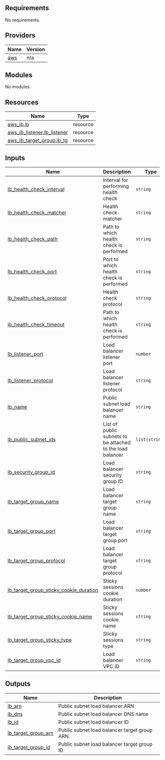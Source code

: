 <!-- BEGIN_TF_DOCS -->
## Requirements

No requirements.

## Providers

| Name | Version |
|------|---------|
| <a name="provider_aws"></a> [aws](#provider\_aws) | n/a |

## Modules

No modules.

## Resources

| Name | Type |
|------|------|
| [aws_lb.lb](https://registry.terraform.io/providers/hashicorp/aws/latest/docs/resources/lb) | resource |
| [aws_lb_listener.lb_listener](https://registry.terraform.io/providers/hashicorp/aws/latest/docs/resources/lb_listener) | resource |
| [aws_lb_target_group.lb_tg](https://registry.terraform.io/providers/hashicorp/aws/latest/docs/resources/lb_target_group) | resource |

## Inputs

| Name | Description | Type | Default | Required |
|------|-------------|------|---------|:--------:|
| <a name="input_lb_health_check_interval"></a> [lb\_health\_check\_interval](#input\_lb\_health\_check\_interval) | Interval for performing health check | `string` | n/a | yes |
| <a name="input_lb_health_check_matcher"></a> [lb\_health\_check\_matcher](#input\_lb\_health\_check\_matcher) | Health check matcher | `string` | n/a | yes |
| <a name="input_lb_health_check_path"></a> [lb\_health\_check\_path](#input\_lb\_health\_check\_path) | Path to which health check is performed | `string` | n/a | yes |
| <a name="input_lb_health_check_port"></a> [lb\_health\_check\_port](#input\_lb\_health\_check\_port) | Port to which health check is performed | `string` | n/a | yes |
| <a name="input_lb_health_check_protocol"></a> [lb\_health\_check\_protocol](#input\_lb\_health\_check\_protocol) | Health check protocol | `string` | n/a | yes |
| <a name="input_lb_health_check_timeout"></a> [lb\_health\_check\_timeout](#input\_lb\_health\_check\_timeout) | Path to which health check is performed | `string` | n/a | yes |
| <a name="input_lb_listener_port"></a> [lb\_listener\_port](#input\_lb\_listener\_port) | Load balancer listener port | `number` | n/a | yes |
| <a name="input_lb_listener_protocol"></a> [lb\_listener\_protocol](#input\_lb\_listener\_protocol) | Load balancer listener protocol | `string` | n/a | yes |
| <a name="input_lb_name"></a> [lb\_name](#input\_lb\_name) | Public subnet load balancer name | `string` | n/a | yes |
| <a name="input_lb_public_subnet_ids"></a> [lb\_public\_subnet\_ids](#input\_lb\_public\_subnet\_ids) | List of public subnets to be attached to the load balancer | `list(string)` | n/a | yes |
| <a name="input_lb_security_group_id"></a> [lb\_security\_group\_id](#input\_lb\_security\_group\_id) | Load balancer security group ID | `string` | n/a | yes |
| <a name="input_lb_target_group_name"></a> [lb\_target\_group\_name](#input\_lb\_target\_group\_name) | Load balancer target group name | `string` | n/a | yes |
| <a name="input_lb_target_group_port"></a> [lb\_target\_group\_port](#input\_lb\_target\_group\_port) | Load balancer target group port | `string` | n/a | yes |
| <a name="input_lb_target_group_protocol"></a> [lb\_target\_group\_protocol](#input\_lb\_target\_group\_protocol) | Load balancer target group protocol | `string` | n/a | yes |
| <a name="input_lb_target_group_sticky_cookie_duration"></a> [lb\_target\_group\_sticky\_cookie\_duration](#input\_lb\_target\_group\_sticky\_cookie\_duration) | Sticky sessions cookie duration | `number` | n/a | yes |
| <a name="input_lb_target_group_sticky_cookie_name"></a> [lb\_target\_group\_sticky\_cookie\_name](#input\_lb\_target\_group\_sticky\_cookie\_name) | Sticky sessions cookie name | `string` | n/a | yes |
| <a name="input_lb_target_group_sticky_type"></a> [lb\_target\_group\_sticky\_type](#input\_lb\_target\_group\_sticky\_type) | Sticky sessions type | `string` | n/a | yes |
| <a name="input_lb_target_group_vpc_id"></a> [lb\_target\_group\_vpc\_id](#input\_lb\_target\_group\_vpc\_id) | Load balancer VPC ID | `string` | n/a | yes |

## Outputs

| Name | Description |
|------|-------------|
| <a name="output_lb_arn"></a> [lb\_arn](#output\_lb\_arn) | Public subnet load balancer ARN |
| <a name="output_lb_dns"></a> [lb\_dns](#output\_lb\_dns) | Public subnet load balancer DNS name |
| <a name="output_lb_id"></a> [lb\_id](#output\_lb\_id) | Public subnet load balancer ID |
| <a name="output_lb_target_group_arn"></a> [lb\_target\_group\_arn](#output\_lb\_target\_group\_arn) | Public subnet load balancer target group ARN |
| <a name="output_lb_target_group_id"></a> [lb\_target\_group\_id](#output\_lb\_target\_group\_id) | Public subnet load balancer target group ID |
<!-- END_TF_DOCS -->